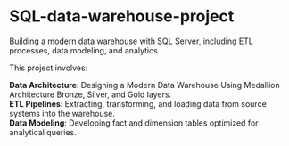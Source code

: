 # SQL-data-warehouse-project
Building a modern data warehouse with SQL Server, including ETL processes, data modeling, and analytics

This project involves:

**Data Architecture**: Designing a Modern Data Warehouse Using Medallion Architecture Bronze, Silver, and Gold layers. <br/>
**ETL Pipelines**: Extracting, transforming, and loading data from source systems into the warehouse. <br/>
**Data Modeling**: Developing fact and dimension tables optimized for analytical queries. <br/>
